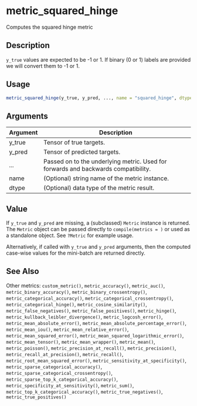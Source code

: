 # metric_squared_hinge


Computes the squared hinge metric




## Description

``y_true`` values are expected to be -1 or 1. If binary (0 or 1) labels are
provided we will convert them to -1 or 1.





## Usage
```r
metric_squared_hinge(y_true, y_pred, ..., name = "squared_hinge", dtype = NULL)
```




## Arguments


Argument      |Description
------------- |----------------
y_true | Tensor of true targets.
y_pred | Tensor of predicted targets.
... | Passed on to the underlying metric. Used for forwards and backwards compatibility.
name | (Optional) string name of the metric instance.
dtype | (Optional) data type of the metric result.





## Value

If ``y_true`` and ``y_pred`` are missing, a (subclassed) ``Metric``
instance is returned. The ``Metric`` object can be passed directly to
``compile(metrics = )`` or used as a standalone object. See ``?Metric`` for
example usage.

Alternatively, if called with ``y_true`` and ``y_pred`` arguments, then the
computed case-wise values for the mini-batch are returned directly.






## See Also

Other metrics: 
`custom_metric()`,
`metric_accuracy()`,
`metric_auc()`,
`metric_binary_accuracy()`,
`metric_binary_crossentropy()`,
`metric_categorical_accuracy()`,
`metric_categorical_crossentropy()`,
`metric_categorical_hinge()`,
`metric_cosine_similarity()`,
`metric_false_negatives()`,
`metric_false_positives()`,
`metric_hinge()`,
`metric_kullback_leibler_divergence()`,
`metric_logcosh_error()`,
`metric_mean_absolute_error()`,
`metric_mean_absolute_percentage_error()`,
`metric_mean_iou()`,
`metric_mean_relative_error()`,
`metric_mean_squared_error()`,
`metric_mean_squared_logarithmic_error()`,
`metric_mean_tensor()`,
`metric_mean_wrapper()`,
`metric_mean()`,
`metric_poisson()`,
`metric_precision_at_recall()`,
`metric_precision()`,
`metric_recall_at_precision()`,
`metric_recall()`,
`metric_root_mean_squared_error()`,
`metric_sensitivity_at_specificity()`,
`metric_sparse_categorical_accuracy()`,
`metric_sparse_categorical_crossentropy()`,
`metric_sparse_top_k_categorical_accuracy()`,
`metric_specificity_at_sensitivity()`,
`metric_sum()`,
`metric_top_k_categorical_accuracy()`,
`metric_true_negatives()`,
`metric_true_positives()`



